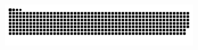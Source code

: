 <picture>
  <source media="(prefers-color-scheme: dark)" srcset="https://raw.githubusercontent.com/BobH233/BobH233/output/github-contribution-grid-snake-dark.svg">
  <source media="(prefers-color-scheme: light)" srcset="https://raw.githubusercontent.com/BobH233/BobH233/output/github-contribution-grid-snake.svg">
  <img alt="github contribution grid snake animation" src="https://raw.githubusercontent.com/BobH233/BobH233/output/github-contribution-grid-snake.svg">
  
</picture>
